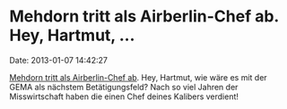 Mehdorn tritt als Airberlin-Chef ab. Hey, Hartmut, \...
=======================================================

Date: 2013-01-07 14:42:27

[Mehdorn tritt als Airberlin-Chef
ab](http://www.zeit.de/wirtschaft/unternehmen/2013-01/mehdorn-ruecktritt-air-berlin).
Hey, Hartmut, wie wäre es mit der GEMA als nächstem Betätigungsfeld?
Nach so viel Jahren der Misswirtschaft haben die einen Chef deines
Kalibers verdient!
